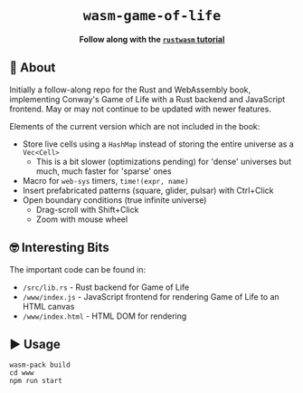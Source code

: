 <div align="center">
  <h1><code>wasm-game-of-life</code></h1>
  <strong>

Follow along with the [`rustwasm` tutorial](https://rustwasm.github.io/docs/book/game-of-life/hello-world.html) 

</strong>
</div>

## 📓 About

Initially a follow-along repo for the Rust and WebAssembly book, implementing Conway's Game of Life with a Rust backend
and JavaScript frontend. May or may not continue to be updated with newer features.

Elements of the current version which are not included in the book:

- Store live cells using a `HashMap` instead of storing the entire universe as a `Vec<Cell>`
  -  This is a bit slower (optimizations pending) for 'dense' universes but much, much faster for 'sparse' ones
- Macro for `web-sys` timers, `time!(expr, name)`
- Insert prefabricated patterns (square, glider, pulsar) with Ctrl+Click
- Open boundary conditions (true infinite universe)
  - Drag-scroll with Shift+Click
  - Zoom with mouse wheel

## 🤓 Interesting Bits

The important code can be found in:

 - `/src/lib.rs` - Rust backend for Game of Life
 - `/www/index.js` - JavaScript frontend for rendering Game of Life to an HTML canvas
 - `/www/index.html` - HTML DOM for rendering

## ▶ Usage

```
wasm-pack build
cd www
npm run start
```

